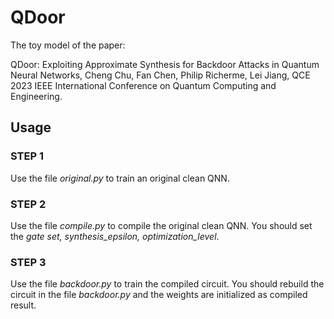# QDoor
The toy model of the paper:

QDoor: Exploiting Approximate Synthesis for Backdoor Attacks in Quantum Neural Networks, Cheng Chu, Fan Chen, Philip Richerme, Lei Jiang, QCE 2023 IEEE International Conference on Quantum Computing and Engineering.


## Usage
### STEP 1
Use the file *original.py* to train an original clean QNN.

### STEP 2
Use the file *compile.py* to compile the original clean QNN. You should set the *gate set, synthesis_epsilon, optimization_level*.

### STEP 3
Use the file *backdoor.py* to train the compiled circuit. You should rebuild the circuit in the file *backdoor.py* and the weights are initialized as compiled result.

